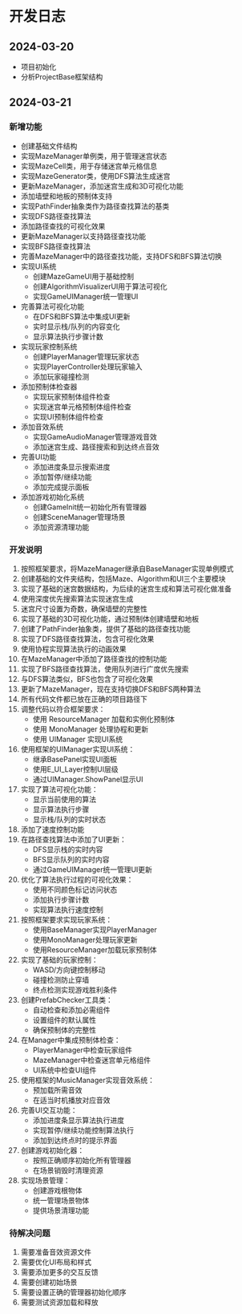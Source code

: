 # 开发日志

## 2024-03-20
- 项目初始化
- 分析ProjectBase框架结构

## 2024-03-21
### 新增功能
- 创建基础文件结构
- 实现MazeManager单例类，用于管理迷宫状态
- 实现MazeCell类，用于存储迷宫单元格信息
- 实现MazeGenerator类，使用DFS算法生成迷宫
- 更新MazeManager，添加迷宫生成和3D可视化功能
- 添加墙壁和地板的预制体支持
- 实现PathFinder抽象类作为路径查找算法的基类
- 实现DFS路径查找算法
- 添加路径查找的可视化效果
- 更新MazeManager以支持路径查找功能
- 实现BFS路径查找算法
- 完善MazeManager中的路径查找功能，支持DFS和BFS算法切换
- 实现UI系统
  - 创建MazeGameUI用于基础控制
  - 创建AlgorithmVisualizerUI用于算法可视化
  - 实现GameUIManager统一管理UI
- 完善算法可视化功能
  - 在DFS和BFS算法中集成UI更新
  - 实时显示栈/队列的内容变化
  - 显示算法执行步骤计数
- 实现玩家控制系统
  - 创建PlayerManager管理玩家状态
  - 实现PlayerController处理玩家输入
  - 添加玩家碰撞检测
- 添加预制体检查器
  - 实现玩家预制体组件检查
  - 实现迷宫单元格预制体组件检查
  - 实现UI预制体组件检查
- 添加音效系统
  - 实现GameAudioManager管理游戏音效
  - 添加迷宫生成、路径搜索和到达终点音效
- 完善UI功能
  - 添加进度条显示搜索进度
  - 添加暂停/继续功能
  - 添加完成提示面板
- 添加游戏初始化系统
  - 创建GameInit统一初始化所有管理器
  - 创建SceneManager管理场景
  - 添加资源清理功能

### 开发说明
1. 按照框架要求，将MazeManager继承自BaseManager实现单例模式
2. 创建基础的文件夹结构，包括Maze、Algorithm和UI三个主要模块
3. 实现了基础的迷宫数据结构，为后续的迷宫生成和算法可视化做准备
4. 使用深度优先搜索算法实现迷宫生成
5. 迷宫尺寸设置为奇数，确保墙壁的完整性
6. 实现了基础的3D可视化功能，通过预制体创建墙壁和地板
7. 创建了PathFinder抽象类，提供了基础的路径查找功能
8. 实现了DFS路径查找算法，包含可视化效果
9. 使用协程实现算法执行的动画效果
10. 在MazeManager中添加了路径查找的控制功能
11. 实现了BFS路径查找算法，使用队列进行广度优先搜索
12. 与DFS算法类似，BFS也包含了可视化效果
13. 更新了MazeManager，现在支持切换DFS和BFS两种算法
14. 所有代码文件都已放在正确的项目路径下
15. 调整代码以符合框架要求：
    - 使用 ResourceManager 加载和实例化预制体
    - 使用 MonoManager 处理协程和更新
    - 使用 UIManager 实现UI系统
16. 使用框架的UIManager实现UI系统：
    - 继承BasePanel实现UI面板
    - 使用E_UI_Layer控制UI层级
    - 通过UIManager.ShowPanel显示UI
17. 实现了算法可视化功能：
    - 显示当前使用的算法
    - 显示算法执行步骤
    - 显示栈/队列的实时状态
18. 添加了速度控制功能
19. 在路径查找算法中添加了UI更新：
    - DFS显示栈的实时内容
    - BFS显示队列的实时内容
    - 通过GameUIManager统一管理UI更新
20. 优化了算法执行过程的可视化效果：
    - 使用不同颜色标记访问状态
    - 添加执行步骤计数
    - 实现算法执行速度控制
21. 按照框架要求实现玩家系统：
    - 使用BaseManager实现PlayerManager
    - 使用MonoManager处理玩家更新
    - 使用ResourceManager加载玩家预制体
22. 实现了基础的玩家控制：
    - WASD/方向键控制移动
    - 碰撞检测防止穿墙
    - 终点检测实现游戏胜利条件
23. 创建PrefabChecker工具类：
    - 自动检查和添加必需组件
    - 设置组件的默认属性
    - 确保预制体的完整性
24. 在Manager中集成预制体检查：
    - PlayerManager中检查玩家组件
    - MazeManager中检查迷宫单元格组件
    - UI系统中检查UI组件
25. 使用框架的MusicManager实现音效系统：
    - 预加载所需音效
    - 在适当时机播放对应音效
26. 完善UI交互功能：
    - 添加进度条显示算法执行进度
    - 实现暂停/继续功能控制算法执行
    - 添加到达终点时的提示界面
27. 创建游戏初始化器：
    - 按照正确顺序初始化所有管理器
    - 在场景销毁时清理资源
28. 实现场景管理：
    - 创建游戏根物体
    - 统一管理场景物体
    - 提供场景清理功能

### 待解决问题
1. 需要准备音效资源文件
2. 需要优化UI布局和样式
3. 需要添加更多的交互反馈
4. 需要创建初始场景
5. 需要设置正确的管理器初始化顺序
6. 需要测试资源加载和释放

